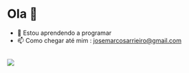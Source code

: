 ### 
<h1> Ola 👋 </h1>


- 🌱 Estou aprendendo a programar
- 📫 Como chegar até mim : josemarcosarrieiro@gmail.com

##
<div>
<a href = "https://instagram.com/joseee.marcos" target="_blank"><img src="https://img.shields.io/badge/Instagram-E4405F?style=for-the-badge&logo=instagram&logoColor=white" target="_blank"></a>
  </div>
